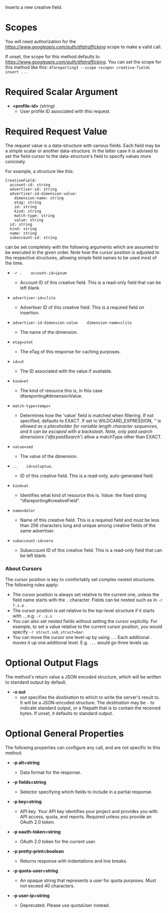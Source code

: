 Inserts a new creative field.
# Scopes

You will need authorization for the *https://www.googleapis.com/auth/dfatrafficking* scope to make a valid call.

If unset, the scope for this method defaults to *https://www.googleapis.com/auth/dfatrafficking*.
You can set the scope for this method like this: `dfareporting3 --scope <scope> creative-fields insert ...`
# Required Scalar Argument
* **&lt;profile-id&gt;** *(string)*
    - User profile ID associated with this request.
# Required Request Value

The request value is a data-structure with various fields. Each field may be a simple scalar or another data-structure.
In the latter case it is advised to set the field-cursor to the data-structure's field to specify values more concisely.

For example, a structure like this:
```
CreativeField:
  account-id: string
  advertiser-id: string
  advertiser-id-dimension-value:
    dimension-name: string
    etag: string
    id: string
    kind: string
    match-type: string
    value: string
  id: string
  kind: string
  name: string
  subaccount-id: string

```

can be set completely with the following arguments which are assumed to be executed in the given order. Note how the cursor position is adjusted to the respective structures, allowing simple field names to be used most of the time.

* `-r .    account-id=ipsum`
    - Account ID of this creative field. This is a read-only field that can be left blank.
* `advertiser-id=clita`
    - Advertiser ID of this creative field. This is a required field on insertion.
* `advertiser-id-dimension-value    dimension-name=clita`
    - The name of the dimension.
* `etag=stet`
    - The eTag of this response for caching purposes.
* `id=ut`
    - The ID associated with the value if available.
* `kind=et`
    - The kind of resource this is, in this case dfareporting#dimensionValue.
* `match-type=tempor`
    - Determines how the &#39;value&#39; field is matched when filtering. If not specified, defaults to EXACT. If set to WILDCARD_EXPRESSION, &#39;*&#39; is allowed as a placeholder for variable length character sequences, and it can be escaped with a backslash. Note, only paid search dimensions (&#39;dfa:paidSearch*&#39;) allow a matchType other than EXACT.
* `value=sed`
    - The value of the dimension.

* `..    id=voluptua.`
    - ID of this creative field. This is a read-only, auto-generated field.
* `kind=at`
    - Identifies what kind of resource this is. Value: the fixed string &#34;dfareporting#creativeField&#34;.
* `name=dolor`
    - Name of this creative field. This is a required field and must be less than 256 characters long and unique among creative fields of the same advertiser.
* `subaccount-id=vero`
    - Subaccount ID of this creative field. This is a read-only field that can be left blank.


### About Cursors

The cursor position is key to comfortably set complex nested structures. The following rules apply:

* The cursor position is always set relative to the current one, unless the field name starts with the `.` character. Fields can be nested such as in `-r f.s.o` .
* The cursor position is set relative to the top-level structure if it starts with `.`, e.g. `-r .s.s`
* You can also set nested fields without setting the cursor explicitly. For example, to set a value relative to the current cursor position, you would specify `-r struct.sub_struct=bar`.
* You can move the cursor one level up by using `..`. Each additional `.` moves it up one additional level. E.g. `...` would go three levels up.


# Optional Output Flags

The method's return value a JSON encoded structure, which will be written to standard output by default.

* **-o out**
    - *out* specifies the *destination* to which to write the server's result to.
      It will be a JSON-encoded structure.
      The *destination* may be `-` to indicate standard output, or a filepath that is to contain the received bytes.
      If unset, it defaults to standard output.
# Optional General Properties

The following properties can configure any call, and are not specific to this method.

* **-p alt=string**
    - Data format for the response.

* **-p fields=string**
    - Selector specifying which fields to include in a partial response.

* **-p key=string**
    - API key. Your API key identifies your project and provides you with API access, quota, and reports. Required unless you provide an OAuth 2.0 token.

* **-p oauth-token=string**
    - OAuth 2.0 token for the current user.

* **-p pretty-print=boolean**
    - Returns response with indentations and line breaks.

* **-p quota-user=string**
    - An opaque string that represents a user for quota purposes. Must not exceed 40 characters.

* **-p user-ip=string**
    - Deprecated. Please use quotaUser instead.

